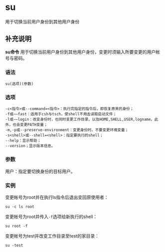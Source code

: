 su
===

用于切换当前用户身份到其他用户身份

## 补充说明

**su命令** 用于切换当前用户身份到其他用户身份，变更时须输入所要变更的用户帐号与密码。

###  语法

```
su(选项)(参数)
```

###  选项

```
-c<指令>或--command=<指令>：执行完指定的指令后，即恢复原来的身份；
-f或——fast：适用于csh与tsch，使shell不用去读取启动文件；
-l或——login：改变身份时，也同时变更工作目录，以及HOME,SHELL,USER,logname。此外，也会变更PATH变量；
-m,-p或--preserve-environment：变更身份时，不要变更环境变量；
-s<shell>或--shell=<shell>：指定要执行的shell；
--help：显示帮助；
--version；显示版本信息。
```

###  参数

用户：指定要切换身份的目标用户。

###  实例

变更帐号为root并在执行ls指令后退出变回原使用者：

```
su -c ls root
```

变更帐号为root并传入`-f`选项给新执行的shell：

```
su root -f
```

变更帐号为test并改变工作目录至test的家目录：

```
su -test
```


